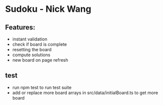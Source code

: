 # Sudoku - Nick Wang

## Features:

- instant validation
- check if board is complete
- resetting the board
- compute solutions
- new board on page refresh

## test

- run npm test to run test suite
- add or replace more board arrays in src/data/initialBoard.ts to get more board
